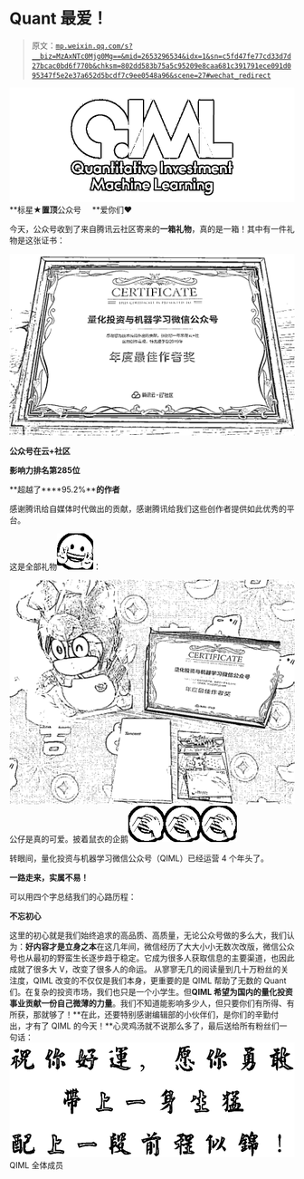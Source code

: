 # Quant 最爱！

> 原文：[`mp.weixin.qq.com/s?__biz=MzAxNTc0Mjg0Mg==&mid=2653296534&idx=1&sn=c5fd47fe77cd33d7d27bcac0bd6f770b&chksm=802dd583b75a5c95209e8caa681c391791ece091d095347f5e2e37a652d5bcdf7c9ee0548a96&scene=27#wechat_redirect`](http://mp.weixin.qq.com/s?__biz=MzAxNTc0Mjg0Mg==&mid=2653296534&idx=1&sn=c5fd47fe77cd33d7d27bcac0bd6f770b&chksm=802dd583b75a5c95209e8caa681c391791ece091d095347f5e2e37a652d5bcdf7c9ee0548a96&scene=27#wechat_redirect)

![](img/34178214a765d0578fea405af887f201.png)
**标星★****置顶****公众号     **爱你们♥   

今天，公众号收到了来自腾讯云社区寄来的**一箱礼物**，真的是一箱！其中有一件礼物是这张证书：

![](img/624f6f56b6628821e80ea4402e3717a1.png)

**公众号在云+社区**

**影响力排名第****285****位**

**超越了****95.2%****的作者**

感谢腾讯给自媒体时代做出的贡献，感谢腾讯给我们这些创作者提供如此优秀的平台。

这是全部礼物![](img/3e64582acf8bd57602c4f3ae432bf394.png)：

![](img/9712688fe636bf88001a5a595aa41369.png)公仔是真的可爱。披着鼠衣的企鹅![](img/b14ce9464d2c7742bdb65121e4202564.png)![](img/b14ce9464d2c7742bdb65121e4202564.png)![](img/b14ce9464d2c7742bdb65121e4202564.png)

转眼间，量化投资与机器学习微信公众号（QIML）已经运营 4 个年头了。

**一路走来，实属不易！**

可以用四个字总结我们的心路历程：

**不忘初心**

这里的初心就是我们始终追求的高品质、高质量，无论公众号做的多么大，我们认为：**好内容才是立身之本**在这几年间，微信经历了大大小小无数次改版，微信公众号也从最初的野蛮生长逐步趋于稳定。它成为很多人获取信息的主要渠道，也因此成就了很多大 V，改变了很多人的命运。
从寥寥无几的阅读量到几十万粉丝的关注度，QIML 改变的不仅仅是我们本身，更重要的是 QIML 帮助了无数的 Quant 们。在复杂的投资市场，我们也只是一个小学生。但**QIML 希望为国内的量化投资事业贡献一份自己微薄的力量**。我们不知道能影响多少人，但只要你们有所得、有所获，那就够了！**在此，还要特别感谢编辑部的小伙伴们，是你们的辛勤付出，才有了 QIML 的今天！**心灵鸡汤就不说那么多了，最后送给所有粉丝们一句话：![](img/bbda251cd281758aa4b564057d21c748.png)QIML 全体成员